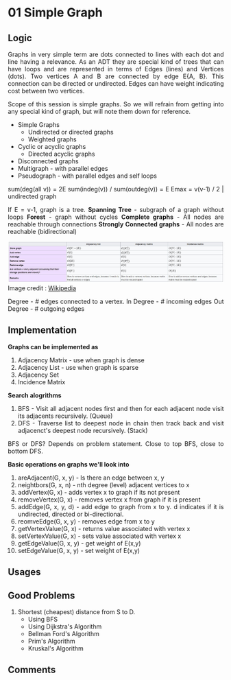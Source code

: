 <div style="text-align: justify;">

# 01 Simple Graph

## Logic
Graphs in very simple term are dots connected to lines with each dot and line having a relevance. As an ADT they are special kind of trees that can have loops and are represented in terms of Edges (lines) and Vertices (dots). Two vertices A and B are connected by edge E{A, B}. This connection can be directed or undirected. Edges can have weight indicating cost between two vertices. 

Scope of this session is simple graphs. So we will refrain from getting into any special kind of graph, but will note them down for reference. 

* Simple Graphs
    * Undirected or directed graphs
    * Weighted graphs
* Cyclic or acyclic graphs
    * Directed acyclic graphs
* Disconnected graphs
* Multigraph - with parallel edges
* Pseudograph - with parallel edges and self loops

sum(deg(all v)) = 2E
sum(indeg(v)) / sum(outdeg(v)) = E
Emax = v(v-1) / 2  |  undirected graph

If E = v-1, graph is a tree.
**Spanning Tree** - subgraph of a graph without loops
**Forest** - graph without cycles
**Complete graphs** - All nodes are reachable through connections
**Strongly Connected graphs** - All nodes are reachable (bidirectional)

![Image from wiki](./images/ComplexityChartFromWiki.jpg)
Image credit : [Wikipedia](https://en.wikipedia.org/wiki/Graph_(abstract_data_type))

Degree - # edges connected to a vertex.
In Degree - # incoming edges
Out Degree - # outgoing edges

## Implementation

**Graphs can be implemented as** 
 1. Adjacency Matrix - use when graph is dense
 2. Adjacency List - use when graph is sparse
 3. Adjacency Set
 4. Incidence Matrix

 **Search alogrithms**
  1. BFS - Visit all adjacent nodes first and then for each adjacent node visit its adjacents recursively. (Queue)
  2. DFS - Traverse list to deepest node in chain then track back and visit adjacenct's deepest node recursively. (Stack)

  BFS or DFS? Depends on problem statement. Close to top BFS, close to bottom DFS.

**Basic operations on graphs we'll look into**
 1. areAdjacent(G, x, y) - Is there an edge between x, y
 2. neightbors(G, x, n) - nth degree (level) adjacent vertices to x
 3. addVertex(G, x) - adds vertex x to graph if its not present
 4. removeVertex(G, x) - removes vertex x from graph if it is present
 5. addEdge(G, x, y, d) - add edge to graph from x to y. 
 d indicates if it is undirected, directed or bi-directional.
 6. reomveEdge(G, x, y) - removes edge from x to y
 7. getVertexValue(G, x) - returns value associated with vertex x
 8. setVertexValue(G, x) - sets value associated with vertex x
 9. getEdgeValue(G, x, y) - get weight of E(x,y)
10. setEdgeValue(G, x, y) - set weight of E(x,y)

## Usages 

## Good Problems
1. Shortest (cheapest) distance from S to D.
    * Using BFS
    * Using Dijkstra's Algorithm
    * Bellman Ford's Algorithm
    * Prim's Algorithm
    * Kruskal's Algorithm


## Comments

</div>